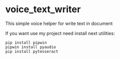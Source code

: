 # voice_text_writer
This simple voice helper for write text in document

If you want use my project need install next utilities:
```
pip install pipwin
pipwin install pyaudio
pip install pytesseract
```

